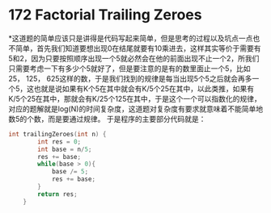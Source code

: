 # 172 Factorial Trailing Zeroes

*这道题的简单应该只是讲得是代码写起来简单，但是思考的过程以及坑点一点也不简单，首先我们知道要想出现0在结尾就要有10乘进去，这样其实等价于需要有5和2，因为只要按照顺序出现一个5就必然会在他的前面出现不止一个2，所我们只需要考虑一下有多少个5就好了，但是要注意的是有的数里面止一个5，比如25， 125， 625这样的数，于是我们找到的规律是每当出现5个5之后就会再多一个5，这也就是说如果有K个5在其中就会有K/5个25在其中，以此类推，如果有K/5个25在其中，那就会有K/25个125在其中，于是这个一个可以指数化的规律，对应的题解就是log(N)的时间复杂度，这道题对复杂度有要求就意味着不能简单地数5的个数，而是要通过规律。
于是程序的主要部分代码就是：



```C++
int trailingZeroes(int n) {
        int res = 0;
        int base = n/5;
        res += base;
        while(base > 0){
            base /= 5;
            res += base;
        }
        return res;
    }
```